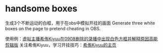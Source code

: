 # handsome boxes
 
 生成3个不断运动的白框，用于在obs中模拟开挂的画面
 Generate three white boxes on the page to pretend cheating in OBS.


使用例：[虚拟主播希侑Kiyuu在0908删除的录播中出现白色方框并解释原因高能剪辑版](https://www.bilibili.com/video/BV1Bc41197Lp)
 关注希侑Kiyuu，学习开挂技巧：[希侑Kiyuu的主页](https://space.bilibili.com/1155425566)